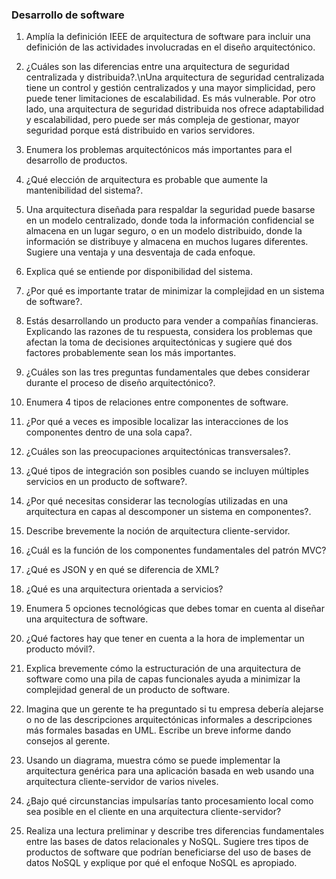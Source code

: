 ### Desarrollo de software

1. Amplía la definición IEEE de arquitectura de software para incluir una definición de las actividades involucradas en el diseño arquitectónico. 
2. ¿Cuáles son las diferencias entre una arquitectura de seguridad centralizada y distribuida?.\nUna arquitectura de seguridad centralizada tiene un control y gestión centralizados y una mayor simplicidad, pero puede tener limitaciones de escalabilidad. Es más vulnerable.
Por otro lado, una arquitectura de seguridad distribuida nos ofrece adaptabilidad y escalabilidad, pero puede ser más compleja de gestionar, mayor seguridad porque está distribuido en varios servidores.

3. Enumera  los problemas arquitectónicos más importantes para el desarrollo de productos.
4. ¿Qué elección de arquitectura es probable que aumente la mantenibilidad del sistema?.
5. Una arquitectura diseñada para respaldar la seguridad puede basarse en un modelo centralizado, donde toda la información confidencial se almacena en un lugar seguro, o en un modelo distribuido, 
donde la información se distribuye y almacena en muchos lugares diferentes. Sugiere una ventaja y una desventaja de cada enfoque.
6. Explica qué se entiende por disponibilidad del sistema. 
7. ¿Por qué es importante tratar de minimizar la complejidad en un sistema de software?.
8. Estás desarrollando un producto para vender a compañías financieras. Explicando las razones de tu respuesta, considera los problemas que afectan la toma de decisiones arquitectónicas 
  y sugiere qué dos factores probablemente sean los más importantes. 
9. ¿Cuáles son las tres preguntas fundamentales que debes considerar durante el proceso de diseño arquitectónico?. 
10. Enumera 4 tipos de relaciones entre componentes de software. 
11. ¿Por qué a veces es imposible localizar las interacciones de los componentes dentro de una sola capa?. 
12. ¿Cuáles son las preocupaciones arquitectónicas transversales?. 
13. ¿Qué tipos de integración son posibles cuando se incluyen múltiples servicios en un producto de software?.
14. ¿Por qué necesitas considerar las tecnologías utilizadas en una arquitectura en capas al descomponer un sistema en componentes?. 
15. Describe brevemente la noción de arquitectura cliente-servidor.  
16. ¿Cuál es la función de los componentes fundamentales del patrón MVC?
17.  ¿Qué es JSON y en qué se diferencia de XML? 
18. ¿Qué es una arquitectura orientada a servicios?
19. Enumera 5 opciones tecnológicas que debes tomar en cuenta al diseñar una arquitectura de software. 
20. ¿Qué factores hay que tener en cuenta a la hora de implementar un producto móvil?.
21. Explica brevemente cómo la estructuración de una arquitectura de software como una pila de capas funcionales ayuda a minimizar la complejidad general de un producto de software. 
22. Imagina que un gerente te ha preguntado si tu empresa debería alejarse o no de las descripciones arquitectónicas informales a descripciones más formales basadas en UML. Escribe un breve informe dando consejos al gerente. 
23. Usando un diagrama, muestra cómo se puede implementar la arquitectura genérica para una aplicación basada en web usando una arquitectura cliente-servidor de varios niveles. 
24. ¿Bajo qué circunstancias impulsarías tanto procesamiento local como sea posible en el cliente en una arquitectura cliente-servidor? 
25. Realiza una lectura preliminar y describe tres diferencias fundamentales entre las bases de datos relacionales y NoSQL. 
Sugiere tres tipos de productos de software que podrían beneficiarse del uso de bases de datos NoSQL y explique por qué el enfoque NoSQL es apropiado.
